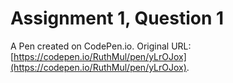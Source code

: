 # Assignment 1, Question 1

A Pen created on CodePen.io. Original URL: [https://codepen.io/RuthMul/pen/yLrOJox](https://codepen.io/RuthMul/pen/yLrOJox).

